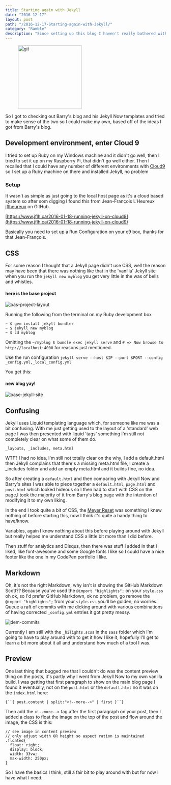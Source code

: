```yaml
---
title: Starting again with Jekyll
date: "2016-12-17"
layout: post
path: "/2016-12-17-Starting-again-with-Jekyll/"
category: "Ramble"
description: "Since setting up this blog I haven't really bothered with Jekyll any more than just forking Barry Clarke's [repo](https://github.com/barryclark/jekyll-now) of Jekyll Now and adding these posts as and when the feeling takes me, I decided that I wanted my blog to look a bit more like Barry's [blog](http://www.barryclark.co/) with the fancy text flow around the images."
---
```


<figure class="floatRight">
	<img style="height: 200px;" src="/articles/2016-12-17-Starting-again-with-Jekyll/jekyll-logo.png" alt="git">
	<!--<figcaption></figcaption>-->
</figure>

So I got to checking out Barry's blog and his Jekyll Now templates and tried to make sense of the two so I could make my own, based off of the ideas I got from Barry's blog.

## Development environment, enter Cloud 9

I tried to set up Ruby on my Windows machine and it didn't go well, then I tried to set it up on my Raspberry Pi, that didn't go well either. Then I recalled that I could have any number of different environments with [Cloud9](https://c9.io/?redirect=0) so I set up a Ruby machine on there and installed Jekyll, no problem

### Setup 

It wasn't as simple as just going to the local host page as it's a cloud based system so after som digging I found this from Jean-François L'Heureux [jflheureux](https://github.com/jflheureux) on GitHub.

[https://www.jflh.ca/2016-01-18-running-jekyll-on-cloud9](https://www.jflh.ca/2016-01-18-running-jekyll-on-cloud9)

Basically you need to set up a Run Configuration on your c9 box, thanks for that Jean-François.

## CSS
For some reason I thought that a Jekyll page didn't use CSS, well the reason may have been that there was nothing like that in the 'vanilla' Jekyll site when you run the `jekyll new myblog` you get very little in the was of bells and whistles.

#### here is the base project
![bas-project-layout](/articles/2016-12-17-Starting-again-with-Jekyll/base-jekyll-project.png)

Running the following from the terminal on my Ruby development box

```
~ $ gem install jekyll bundler
~ $ jekyll new myblog
~ $ cd myblog
```

Omitting the `~/myblog $ bundle exec jekyll serve` and `# => Now browse to http://localhost:4000` for reasons just mentioned.

Use the run configuration `jekyll serve --host $IP --port $PORT --config _config.yml,_local_config.yml`

You get this:

#### new blog yay!
![base-jekyll-site](/articles/2016-12-17-Starting-again-with-Jekyll/base-jekyll-site.png)

## Confusing

Jekyll uses Liquid templating language which, for someone like me was a bit confusing. With me just getting used to the layout of a 'standard' web page I was then presented with liquid 'tags' something I'm still not completely clear on what some of them do.

`_layouts, _includes, meta.html`

WTF? I had no idea, I'm still not totally clear on the why, I add a default.html then Jekyll complains that there's a missing meta.html file, I create a _includes folder and add an empty meta.html and it builds fine, no idea.

So after creating a `default.html` and then comparing with Jekyll Now and Barry's sites I was able to piece together a `default.html`, `page.html` and `post.html` which looked hideous so I then had to start with CSS on the page,I took the majority of it from Barry's blog page with the intention of modifying it to my own liking. 

In the end I took quite a bit of CSS, the [Meyer Reset](http://meyerweb.com/eric/tools/css/reset/) was something I knew nothing of before starting this, now I think it's quite a handy thing to have/know.

Variables, again I knew nothing about this before playing around with Jekyll but really helped me understand CSS a little bit more than I did before.

Then stuff for analytics and Disqus, then there was stuff I added in that I liked, like font-awesome and some Google fonts I like so I could have a nice footer like the one in my CodePen portfolio I like.

## Markdown

Oh, it's not the right Markdown, why isn't is showing the GitHub Markdown Scott?? Because you've used the `@import "highlights";` on your `style.css` oh ok, so I'd prefer GitHub Markdown, ok no problem, go remove the `@import "highlights";` from your `style.css` you'll be golden, no worries. Queue a raft of commits with me dicking around with various combinations of having corrected `_config.yml` entries it got pretty messy.

![dem-commits](/articles/2016-12-17-Starting-again-with-Jekyll/dem-commits.png)

Currently I am still with the `_hilights.scss` in the `sass` folder which I'm going to have to play around with to get it how I like it, hopefully I'll get to learn a bit more about it all and understand how much of a tool I was.

## Preview

One last thing that bugged me that I couldn't do was the content preview thing on the posts, it's partly why I went from Jekyll Now to my own vanilla build, I was getting that first paragraph to show on the main blog page I found it eventually, not on the `post.html` or the `default.html` no it was on the `index.html` here:

`{``{ post.content | split:"<!--more-->" | first }``}`

Then add the `<!--more-->` tag after the first paragraph on your post, then I added a class to float the image on the top of the post and flow around the image, the CSS is this:

```
// see image in content preview
// only adjust width OR height so aspect ration is maintained
.floated{
  float: right;
  display: block; 
  width: 33vw;
  max-width: 250px;
}
```

So I have the basics I think, still a fair bit to play around with but for now I have what I need.
